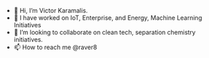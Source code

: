 - 👋 Hi, I’m Victor Karamalis.
- 👀 I have worked on IoT, Enterprise, and Energy, Machine Learning Initiatives
- 💞️ I’m looking to collaborate on clean tech, separation chemistry initiatives.
- 📫 How to reach me @raver8

